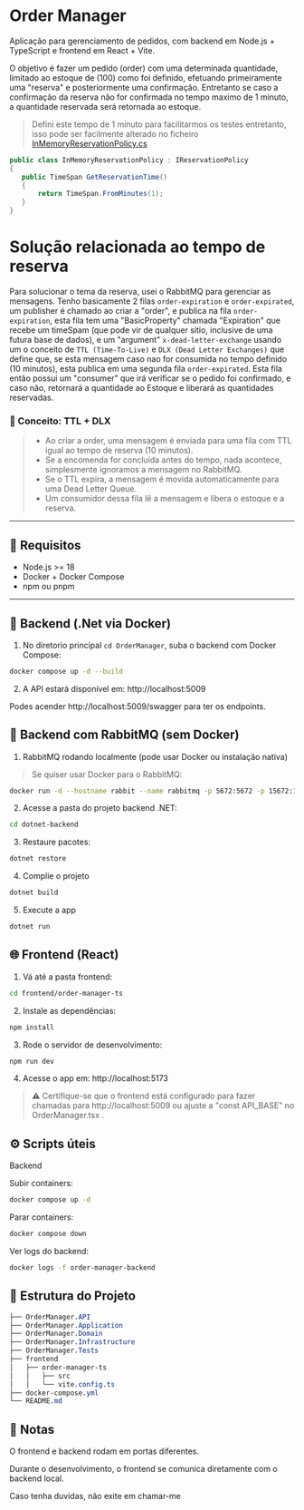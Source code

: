# Order Manager

Aplicação para gerenciamento de pedidos, com backend em Node.js + TypeScript e frontend em React + Vite.

O objetivo é fazer um pedido (order) com uma determinada quantidade, limitado ao estoque de (100) como foi definido,
efetuando primeiramente uma "reserva" e posteriormente uma confirmação.
Entretanto se caso a confirmação da reserva não for confirmada no tempo maximo de 1 minuto, a quantidade reservada será retornada ao estoque.

> Defini este tempo de 1 minuto para facilitarmos os testes entretanto, isso pode ser facilmente alterado no ficheiro [InMemoryReservationPolicy.cs](https://github.com/matheus2332/OrderManager/blob/main/OrderManager.Infrastructure/Policies/InMemoryReservationPolicy.cs)
 ```c#
public class InMemoryReservationPolicy : IReservationPolicy
{
    public TimeSpan GetReservationTime()
    {
        return TimeSpan.FromMinutes(1);
    }
}
```

# Solução relacionada ao tempo de reserva
Para solucionar o tema da reserva, usei o RabbitMQ para gerenciar as mensagens.
Tenho basicamente 2 filas ```order-expiration``` e ```order-expirated```, um publisher é chamado ao criar a "order", e publica na fila ```order-expiration```,
esta fila tem uma "BasicProperty" chamada "Expiration" que recebe um timeSpam (que pode vir de qualquer sitio, inclusive de uma futura base de dados), 
e um "argument" ```x-dead-letter-exchange``` usando um o conceito de  ```TTL (Time-To-Live)``` e  ```DLX (Dead Letter Exchanges)``` que define que, se esta mensagem caso nao for consumida no tempo definido (10 minutos), esta publica em uma segunda fila ```order-expirated```.
Esta fila então possui um "consumer" que irá verificar se o pedido foi confirmado, e caso não, retornará a quantidade ao Estoque e liberará as quantidades reservadas.

### 🧭 Conceito: TTL + DLX
> - Ao criar a order, uma mensagem é enviada para uma fila com TTL igual ao tempo de reserva (10 minutos).
> - Se a encomenda for concluída antes do tempo, nada acontece, simplesmente ignoramos a mensagem no RabbitMQ.
> - Se o TTL expira, a mensagem é movida automaticamente para uma Dead Letter Queue.
> - Um consumidor dessa fila lê a mensagem e libera o estoque e a reserva.

---

## 🔧 Requisitos

- Node.js >= 18
- Docker + Docker Compose
- npm ou pnpm

---

## 🚀 Backend (.Net via Docker)

1. No diretorio principal ```cd OrderManager```, suba o backend com Docker Compose:

```bash
docker compose up -d --build
```

2. A API estará disponível em: http://localhost:5009

Podes acender http://localhost:5009/swagger para ter os endpoints.

## 🚀 Backend com RabbitMQ (sem Docker)

1. RabbitMQ rodando localmente (pode usar Docker ou instalação nativa)
> Se quiser usar Docker para o RabbitMQ:

```bash
docker run -d --hostname rabbit --name rabbitmq -p 5672:5672 -p 15672:15672 rabbitmq:3-management
```
2. Acesse a pasta do projeto backend .NET:
```bash
cd dotnet-backend
```
3. Restaure pacotes:
```bash
dotnet restore
```

4. Complie o projeto
```bash
dotnet build
```
5. Execute a app
```bash
dotnet run
```

## 🌐 Frontend (React)

1. Vá até a pasta frontend:

```bash
cd frontend/order-manager-ts
```

2. Instale as dependências:

```bash
npm install
```

3. Rode o servidor de desenvolvimento:

```bash
npm run dev
```

4. Acesse o app em: http://localhost:5173
> ⚠️ Certifique-se que o frontend está configurado para fazer chamadas para http://localhost:5009 ou ajuste a "const API_BASE" no OrderManager.tsx .



## ⚙️ Scripts úteis
Backend

Subir containers:

```bash
docker compose up -d
```
Parar containers:
```bash
docker compose down
```

Ver logs do backend:
```bash
docker logs -f order-manager-backend
```

## 📁 Estrutura do Projeto

```css
├── OrderManager.API
├── OrderManager.Application
├── OrderManager.Domain
├── OrderManager.Infrastructure
├── OrderManager.Tests
├── frontend
│   ├── order-manager-ts
│   │   ├── src
│   │   └── vite.config.ts
├── docker-compose.yml
└── README.md
```

## 📌 Notas
O frontend e backend rodam em portas diferentes.

Durante o desenvolvimento, o frontend se comunica diretamente com o backend local.

Caso tenha duvidas, não exite em chamar-me






